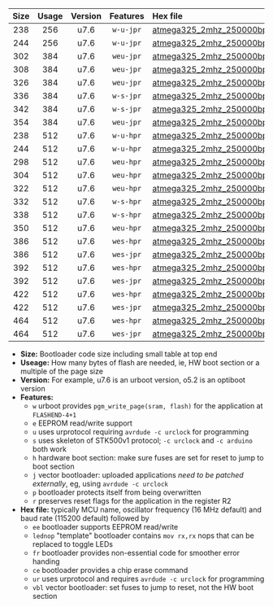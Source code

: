 |Size|Usage|Version|Features|Hex file|
|:-:|:-:|:-:|:-:|:--|
|238|256|u7.6|`w-u-jpr`|[atmega325_2mhz_250000bps_ur_vbl.hex](https://raw.githubusercontent.com/stefanrueger/urboot/main//atmega325_2mhz_250000bps_ur_vbl.hex)|
|244|256|u7.6|`w-u-jpr`|[atmega325_2mhz_250000bps_lednop_ur_vbl.hex](https://raw.githubusercontent.com/stefanrueger/urboot/main//atmega325_2mhz_250000bps_lednop_ur_vbl.hex)|
|302|384|u7.6|`weu-jpr`|[atmega325_2mhz_250000bps_ee_ur_vbl.hex](https://raw.githubusercontent.com/stefanrueger/urboot/main//atmega325_2mhz_250000bps_ee_ur_vbl.hex)|
|308|384|u7.6|`weu-jpr`|[atmega325_2mhz_250000bps_ee_lednop_ur_vbl.hex](https://raw.githubusercontent.com/stefanrueger/urboot/main//atmega325_2mhz_250000bps_ee_lednop_ur_vbl.hex)|
|326|384|u7.6|`weu-jpr`|[atmega325_2mhz_250000bps_ee_lednop_fr_ur_vbl.hex](https://raw.githubusercontent.com/stefanrueger/urboot/main//atmega325_2mhz_250000bps_ee_lednop_fr_ur_vbl.hex)|
|336|384|u7.6|`w-s-jpr`|[atmega325_2mhz_250000bps_vbl.hex](https://raw.githubusercontent.com/stefanrueger/urboot/main//atmega325_2mhz_250000bps_vbl.hex)|
|342|384|u7.6|`w-s-jpr`|[atmega325_2mhz_250000bps_lednop_vbl.hex](https://raw.githubusercontent.com/stefanrueger/urboot/main//atmega325_2mhz_250000bps_lednop_vbl.hex)|
|354|384|u7.6|`weu-jpr`|[atmega325_2mhz_250000bps_ee_lednop_fr_ce_ur_vbl.hex](https://raw.githubusercontent.com/stefanrueger/urboot/main//atmega325_2mhz_250000bps_ee_lednop_fr_ce_ur_vbl.hex)|
|238|512|u7.6|`w-u-hpr`|[atmega325_2mhz_250000bps_ur.hex](https://raw.githubusercontent.com/stefanrueger/urboot/main//atmega325_2mhz_250000bps_ur.hex)|
|244|512|u7.6|`w-u-hpr`|[atmega325_2mhz_250000bps_lednop_ur.hex](https://raw.githubusercontent.com/stefanrueger/urboot/main//atmega325_2mhz_250000bps_lednop_ur.hex)|
|298|512|u7.6|`weu-hpr`|[atmega325_2mhz_250000bps_ee_ur.hex](https://raw.githubusercontent.com/stefanrueger/urboot/main//atmega325_2mhz_250000bps_ee_ur.hex)|
|304|512|u7.6|`weu-hpr`|[atmega325_2mhz_250000bps_ee_lednop_ur.hex](https://raw.githubusercontent.com/stefanrueger/urboot/main//atmega325_2mhz_250000bps_ee_lednop_ur.hex)|
|322|512|u7.6|`weu-hpr`|[atmega325_2mhz_250000bps_ee_lednop_fr_ur.hex](https://raw.githubusercontent.com/stefanrueger/urboot/main//atmega325_2mhz_250000bps_ee_lednop_fr_ur.hex)|
|332|512|u7.6|`w-s-hpr`|[atmega325_2mhz_250000bps.hex](https://raw.githubusercontent.com/stefanrueger/urboot/main//atmega325_2mhz_250000bps.hex)|
|338|512|u7.6|`w-s-hpr`|[atmega325_2mhz_250000bps_lednop.hex](https://raw.githubusercontent.com/stefanrueger/urboot/main//atmega325_2mhz_250000bps_lednop.hex)|
|350|512|u7.6|`weu-hpr`|[atmega325_2mhz_250000bps_ee_lednop_fr_ce_ur.hex](https://raw.githubusercontent.com/stefanrueger/urboot/main//atmega325_2mhz_250000bps_ee_lednop_fr_ce_ur.hex)|
|386|512|u7.6|`wes-hpr`|[atmega325_2mhz_250000bps_ee.hex](https://raw.githubusercontent.com/stefanrueger/urboot/main//atmega325_2mhz_250000bps_ee.hex)|
|386|512|u7.6|`wes-jpr`|[atmega325_2mhz_250000bps_ee_vbl.hex](https://raw.githubusercontent.com/stefanrueger/urboot/main//atmega325_2mhz_250000bps_ee_vbl.hex)|
|392|512|u7.6|`wes-hpr`|[atmega325_2mhz_250000bps_ee_lednop.hex](https://raw.githubusercontent.com/stefanrueger/urboot/main//atmega325_2mhz_250000bps_ee_lednop.hex)|
|392|512|u7.6|`wes-jpr`|[atmega325_2mhz_250000bps_ee_lednop_vbl.hex](https://raw.githubusercontent.com/stefanrueger/urboot/main//atmega325_2mhz_250000bps_ee_lednop_vbl.hex)|
|422|512|u7.6|`wes-hpr`|[atmega325_2mhz_250000bps_ee_lednop_fr.hex](https://raw.githubusercontent.com/stefanrueger/urboot/main//atmega325_2mhz_250000bps_ee_lednop_fr.hex)|
|422|512|u7.6|`wes-jpr`|[atmega325_2mhz_250000bps_ee_lednop_fr_vbl.hex](https://raw.githubusercontent.com/stefanrueger/urboot/main//atmega325_2mhz_250000bps_ee_lednop_fr_vbl.hex)|
|464|512|u7.6|`wes-hpr`|[atmega325_2mhz_250000bps_ee_lednop_fr_ce.hex](https://raw.githubusercontent.com/stefanrueger/urboot/main//atmega325_2mhz_250000bps_ee_lednop_fr_ce.hex)|
|464|512|u7.6|`wes-jpr`|[atmega325_2mhz_250000bps_ee_lednop_fr_ce_vbl.hex](https://raw.githubusercontent.com/stefanrueger/urboot/main//atmega325_2mhz_250000bps_ee_lednop_fr_ce_vbl.hex)|

- **Size:** Bootloader code size including small table at top end
- **Useage:** How many bytes of flash are needed, ie, HW boot section or a multiple of the page size
- **Version:** For example, u7.6 is an urboot version, o5.2 is an optiboot version
- **Features:**
  + `w` urboot provides `pgm_write_page(sram, flash)` for the application at `FLASHEND-4+1`
  + `e` EEPROM read/write support
  + `u` uses urprotocol requiring `avrdude -c urclock` for programming
  + `s` uses skeleton of STK500v1 protocol; `-c urclock` and `-c arduino` both work
  + `h` hardware boot section: make sure fuses are set for reset to jump to boot section
  + `j` vector bootloader: uploaded applications *need to be patched externally*, eg, using `avrdude -c urclock`
  + `p` bootloader protects itself from being overwritten
  + `r` preserves reset flags for the application in the register R2
- **Hex file:** typically MCU name, oscillator frequency (16 MHz default) and baud rate (115200 default) followed by
  + `ee` bootloader supports EEPROM read/write
  + `lednop` "template" bootloader contains `mov rx,rx` nops that can be replaced to toggle LEDs
  + `fr` bootloader provides non-essential code for smoother error handing
  + `ce` bootloader provides a chip erase command
  + `ur` uses urprotocol and requires `avrdude -c urclock` for programming
  + `vbl` vector bootloader: set fuses to jump to reset, not the HW boot section

